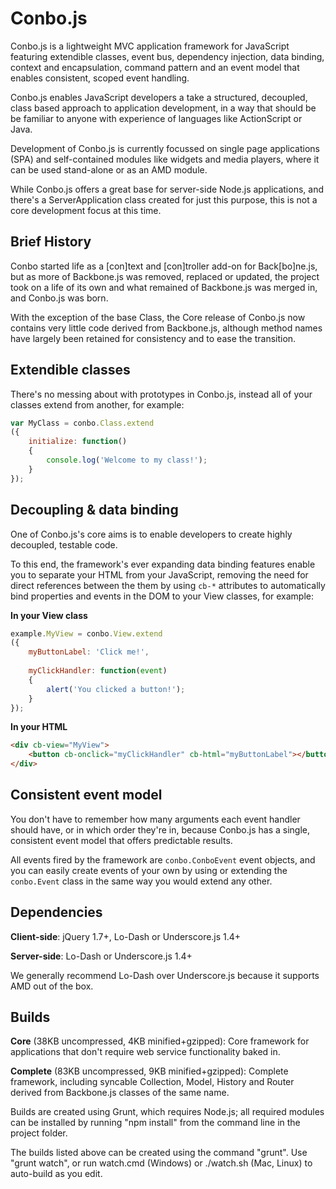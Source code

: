 Conbo.js
========

Conbo.js is a lightweight MVC application framework for JavaScript featuring extendible classes, event bus, dependency injection, data binding, context and encapsulation, command pattern and an event model that enables consistent, scoped event handling.

Conbo.js enables JavaScript developers a take a structured, decoupled, class based approach to application development, in a way that should be be familiar to anyone with experience of languages like ActionScript or Java.

Development of Conbo.js is currently focussed on single page applications (SPA) and self-contained modules like widgets and media players, where it can be used stand-alone or as an AMD module.

While Conbo.js offers a great base for server-side Node.js applications, and there's a ServerApplication class created for just this purpose, this is not a core development focus at this time.

Brief History
-------------

Conbo started life as a [con]text and [con]troller add-on for Back[bo]ne.js, but as more of Backbone.js was removed, replaced or updated, the project took on a life of its own and what remained of Backbone.js was merged in, and Conbo.js was born.

With the exception of the base Class, the Core release of Conbo.js now contains very little code derived from Backbone.js, although method names have largely been retained for consistency and to ease the transition.

Extendible classes
------------------

There's no messing about with prototypes in Conbo.js, instead all of your classes extend from another, for example:

```javascript
var MyClass = conbo.Class.extend
({
	initialize: function()
	{
		console.log('Welcome to my class!');
	}
});
```

Decoupling & data binding
-------------------------

One of Conbo.js's core aims is to enable developers to create highly decoupled, testable code.

To this end, the framework's ever expanding data binding features enable you to separate your HTML from your JavaScript, removing the need for direct references between the them by using `cb-*` attributes to automatically bind properties and events in the DOM to your View classes, for example:

**In your View class**

```javascript
example.MyView = conbo.View.extend
({
	myButtonLabel: 'Click me!',
	
	myClickHandler: function(event)
	{
		alert('You clicked a button!');
	}
});
```

**In your HTML**

```html
<div cb-view="MyView">
	<button cb-onclick="myClickHandler" cb-html="myButtonLabel"></button>
</div>
```

Consistent event model
----------------------

You don't have to remember how many arguments each event handler should have, or in which order they're in, because Conbo.js has a single, consistent event model that offers predictable results.

All events fired by the framework are `conbo.ConboEvent` event objects, and you can easily create events of your own by using or extending the `conbo.Event` class in the same way you would extend any other.

Dependencies
------------

**Client-side**: jQuery 1.7+, Lo-Dash or Underscore.js 1.4+

**Server-side**: Lo-Dash or Underscore.js 1.4+

We generally recommend Lo-Dash over Underscore.js because it supports AMD out of the box.

Builds
------

**Core** (38KB uncompressed, 4KB minified+gzipped): Core framework for applications that don't require web service functionality baked in.

**Complete** (83KB uncompressed, 9KB minified+gzipped): Complete framework, including syncable Collection, Model, History and Router derived from Backbone.js classes of the same name.

Builds are created using Grunt, which requires Node.js; all required modules can be installed by running "npm install" from the command line in the project folder.

The builds listed above can be created using the command "grunt". Use "grunt watch", or run watch.cmd (Windows) or ./watch.sh (Mac, Linux) to auto-build as you edit.
